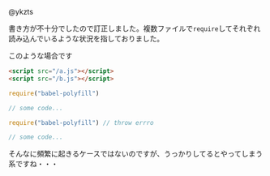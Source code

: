 @ykzts 

書き方が不十分でしたので訂正しました。複数ファイルで`require`してそれぞれ読み込んでいるような状況を指しておりました。

このような場合です

```html
<script src="/a.js"></script>
<script src="/b.js"></script>
```

```a.js
require("babel-polyfill")

// some code...
```

```b.js
require("babel-polyfill") // throw errro

// some code...
```

そんなに頻繁に起きるケースではないのですが、うっかりしてるとやってしまう系ですね・・・

